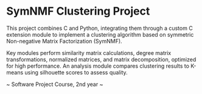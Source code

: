 # SymNMF Clustering Project
This project combines C and Python, integrating them through a custom C extension module to implement a clustering algorithm based on symmetric Non-negative Matrix Factorization (SymNMF).  

Key modules perform similarity matrix calculations, degree matrix transformations, normalized matrices, and matrix decomposition, optimized for high performance. An analysis module compares clustering results to K-means using silhouette scores to assess quality.

~ Software Project Course, 2nd year ~
